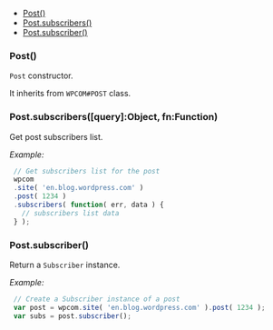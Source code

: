   - [Post()](#post)
  - [Post.subscribers()](#postsubscribersqueryobjectfnfunction)
  - [Post.subscriber()](#postsubscriber)

### Post()

  `Post` constructor.
  
  It inherits from `WPCOM#POST` class.

### Post.subscribers([query]:Object, fn:Function)

  Get post subscribers list.
  
  *Example:*
```js
 // Get subscribers list for the post
 wpcom
 .site( 'en.blog.wordpress.com' )
 .post( 1234 )
 .subscribers( function( err, data ) {
   // subscribers list data
 } );
```

### Post.subscriber()

  Return a `Subscriber` instance.
  
  *Example:*
```js
 // Create a Subscriber instance of a post
 var post = wpcom.site( 'en.blog.wordpress.com' ).post( 1234 );
 var subs = post.subscriber();
```

